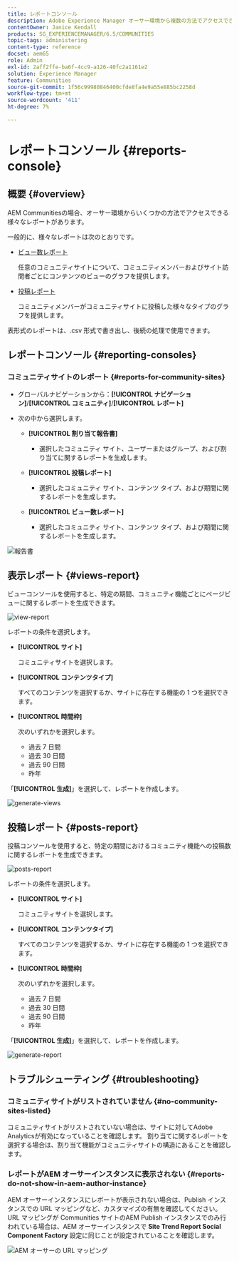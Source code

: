 ```yaml
---
title: レポートコンソール
description: Adobe Experience Manager オーサー環境から複数の方法でアクセスできる様々なレポートの使用方法について説明します。
contentOwner: Janice Kendall
products: SG_EXPERIENCEMANAGER/6.5/COMMUNITIES
topic-tags: administering
content-type: reference
docset: aem65
role: Admin
exl-id: 2aff2ffe-ba6f-4cc9-a126-40fc2a1161e2
solution: Experience Manager
feature: Communities
source-git-commit: 1f56c99980846400cfde8fa4e9a55e885bc2258d
workflow-type: tm+mt
source-wordcount: '411'
ht-degree: 7%

---
```


# レポートコンソール {#reports-console}

## 概要 {#overview}

AEM Communitiesの場合、オーサー環境からいくつかの方法でアクセスできる様々なレポートがあります。

一般的に、様々なレポートは次のとおりです。

* [ ビュー数レポート ](#views-report)

  任意のコミュニティサイトについて、コミュニティメンバーおよびサイト訪問者ごとにコンテンツのビューのグラフを提供します。

* [ 投稿レポート ](#posts-report)

  コミュニティメンバーがコミュニティサイトに投稿した様々なタイプのグラフを提供します。

表形式のレポートは、.csv 形式で書き出し、後続の処理で使用できます。

## レポートコンソール {#reporting-consoles}

### コミュニティサイトのレポート {#reports-for-community-sites}

* グローバルナビゲーションから：**[!UICONTROL ナビゲーション]**/**[!UICONTROL コミュニティ]**/**[!UICONTROL レポート]**

* 次の中から選択します。

   * **[!UICONTROL 割り当て報告書]**

      * 選択したコミュニティ サイト、ユーザーまたはグループ、および割り当てに関するレポートを生成します。

   * **[!UICONTROL 投稿レポート]**

      * 選択したコミュニティ サイト、コンテンツ タイプ、および期間に関するレポートを生成します。

   * **[!UICONTROL ビュー数レポート]**

      * 選択したコミュニティ サイト、コンテンツ タイプ、および期間に関するレポートを生成します。

![ 報告書 ](assets/reports1.png)

## 表示レポート {#views-report}

ビューコンソールを使用すると、特定の期間、コミュニティ機能ごとにページビューに関するレポートを生成できます。

![view-report](assets/view-report.png)

レポートの条件を選択します。

* **[!UICONTROL サイト]**

  コミュニティサイトを選択します。

* **[!UICONTROL コンテンツタイプ]**

  すべてのコンテンツを選択するか、サイトに存在する機能の 1 つを選択できます。

* **[!UICONTROL 時間枠]**

  次のいずれかを選択します。

   * 過去 7 日間
   * 過去 30 日間
   * 過去 90 日間
   * 昨年

「**[!UICONTROL 生成]**」を選択して、レポートを作成します。

![generate-views](assets/generate-views.png)

## 投稿レポート {#posts-report}

投稿コンソールを使用すると、特定の期間におけるコミュニティ機能への投稿数に関するレポートを生成できます。

![posts-report](assets/posts-report.png)

レポートの条件を選択します。

* **[!UICONTROL サイト]**

  コミュニティサイトを選択します。

* **[!UICONTROL コンテンツタイプ]**

  すべてのコンテンツを選択するか、サイトに存在する機能の 1 つを選択できます。

* **[!UICONTROL 時間枠]**

  次のいずれかを選択します。

   * 過去 7 日間
   * 過去 30 日間
   * 過去 90 日間
   * 昨年

「**[!UICONTROL 生成]**」を選択して、レポートを作成します。

![generate-report](assets/generate-posts-report.png)

## トラブルシューティング {#troubleshooting}

### コミュニティサイトがリストされていません {#no-community-sites-listed}

コミュニティサイトがリストされていない場合は、サイトに対してAdobe Analyticsが有効になっていることを確認します。 割り当てに関するレポートを選択する場合は、割り当て機能がコミュニティサイトの構造にあることを確認します。

### レポートがAEM オーサーインスタンスに表示されない {#reports-do-not-show-in-aem-author-instance}

AEM オーサーインスタンスにレポートが表示されない場合は、Publish インスタンスでの URL マッピングなど、カスタマイズの有無を確認してください。 URL マッピングが Communities サイトのAEM Publish インスタンスでのみ行われている場合は、AEM オーサーインスタンスで **Site Trend Report Social Component Factory** 設定に同じことが設定されていることを確認します。

![AEM オーサーの URL マッピング ](assets/sitetrend.png)
